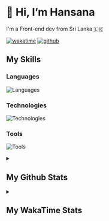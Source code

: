 
<h1>👋 Hi, I’m Hansana</h1>
<p>I'm a Front-end dev from Sri Lanka 🇱🇰</p>

[![wakatime](https://wakatime.com/badge/user/cf3817f9-1dca-4dc8-876a-c4ae6f6942cc.svg)](https://wakatime.com/@cf3817f9-1dca-4dc8-876a-c4ae6f6942cc)
[![github](https://img.shields.io/github/followers/DevHanza?logo=github&style=plastic)](https://github.com/DevHanza?tab=followers)

## My Skills

### Languages
![Languages](https://go-skill-icons.vercel.app/api/icons?i=js,ts,py,php,mysql,c,html,css&perline=6)

### Technologies
![Technologies](https://go-skill-icons.vercel.app/api/icons?i=react,angular,nodejs,expressjs,mongodb,scss,bootstrap,tailwindcss,gsap,materialui,shadcn&perline=6)

### Tools
![Tools](https://go-skill-icons.vercel.app/api/icons?i=vscode,terminal,git,figma,wordpress,webstudio,framer,webflow,ps&perline=6)

<details>
    <summary><h2>My Github Stats</h2></summary>
    <figure>
        <img src="https://github-readme-stats.vercel.app/api?username=DevHanza&hide_border=true&theme=transparent" />
        <img src="https://github-readme-stats.vercel.app/api/top-langs/?username=DevHanza&langs_count=8&layout=compact&hide_border=true&theme=transparent" />
    </figure> -->
</details>

<details>
    <summary><h2>My WakaTime Stats</h2></summary>
    <figure>
        <!--START_SECTION:waka-->

```txt
From: 14 October 2024 - To: 17 June 2025

JavaScript    115 hrs 35 mins ########-----------------   30.94 %
CSS           84 hrs 35 mins  ######-------------------   22.64 %
HTML          78 hrs 37 mins  #####--------------------   21.04 %
TypeScript    76 hrs 3 mins   #####--------------------   20.35 %
Python        4 hrs 38 mins   -------------------------   01.24 %
```

<!--END_SECTION:waka-->
    </figure>
</details>
